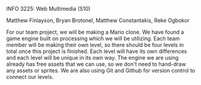 INFO 3225: Web Multimedia (S10)


Matthew Finlayson,
Bryan Brotonel,
Matthew Constantakis,
Reke Ogbokor


For our team project, we will be making a Mario clone. We have found a game engine built on processing which we will be utilizing. Each team member will be making their own level, so  there should be four levels in total once this project is finished. Each level will have its own differences and each level will be unique in its own way.  The engine we are using already has free assets that we can use, so we don't need to hand-draw any assets or sprites. We are also using Git and Github for version control to connect our levels.
